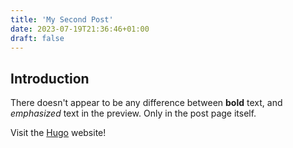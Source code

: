 ```yaml
---
title: 'My Second Post'
date: 2023-07-19T21:36:46+01:00
draft: false
---
```


## Introduction

There doesn't appear to be any difference between **bold** text, and _emphasized_ text in the preview. Only in the post page itself.

Visit the [Hugo](https://gohugo.io) website!
